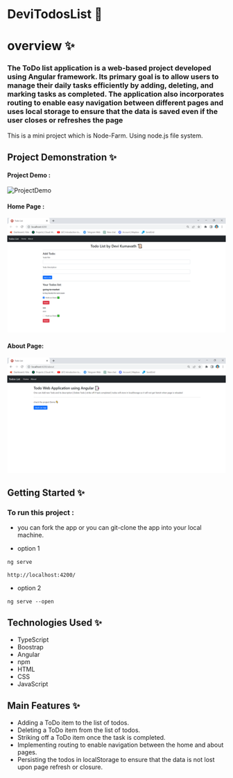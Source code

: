 # DeviTodosList 📑

# overview ✨

 ### The ToDo list application is a web-based project developed using Angular framework. Its primary goal is to allow users to manage their daily tasks efficiently by adding, deleting, and marking tasks as completed. The application also incorporates routing to enable easy navigation between different pages and uses local storage to ensure that the data is saved even if the user closes or refreshes the page



This is a mini project which is Node-Farm. Using node.js file system.

## Project Demonstration ✨

#### Project Demo :

![ProjectDemo]()

#### Home Page :

<!-- ![https://github.com/devikumavath/Angular-Todo-Web-App/blob/main/screenShots/homePage.png] | width=640) -->

<img src="https://github.com/devikumavath/Angular-Todo-Web-App/blob/main/screenShots/homePage.png" width="640">


#### About Page:

<!-- ![https://github.com/devikumavath/Angular-Todo-Web-App/blob/main/screenShots/About.png] | width=640) -->

<img src="https://github.com/devikumavath/Angular-Todo-Web-App/blob/main/screenShots/About.png" width="640">

## Getting Started ✨

### To run this project :

- you can fork the app or you can git-clone the app into your local machine.

- option 1

```
ng serve
```
```
http://localhost:4200/
```

- option 2

```
ng serve --open
```





## Technologies Used ✨

- TypeScript
- Boostrap
- Angular
- npm
- HTML
- CSS
- JavaScript


## Main Features ✨


- Adding a ToDo item to the list of todos.
- Deleting a ToDo item from the list of todos.
- Striking off a ToDo item once the task is completed.
- Implementing routing to enable navigation between the home and about pages.
- Persisting the todos in localStorage to ensure that the data is not lost upon page refresh or closure.


